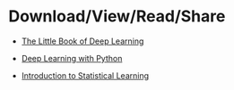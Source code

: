 # Download/View/Read/Share

- [The Little Book of Deep Learning](https://github.com/X-vault-tech/The-Printing-Press/blob/d0a8f34ca674de9d6ea6aa26cad74ec232bdc0cb/pdfs/The%20Little%20Book%20of%20Deep%20Learning.pdf)

- [Deep Learning with Python](https://github.com/X-vault-tech/The-Printing-Press/blob/c72763802c56ce7991decbe3da34e2300421f70d/pdfs/Deep%20Learning%20with%20Python.pdf)

- [Introduction to Statistical Learning](https://github.com/X-vault-tech/The-Printing-Press/blob/ceaa5dba632647440ab27838a76d4281bfeb721b/pdfs/Introduction%20to%20Statistical%20Learning%20(Python).pdf)
